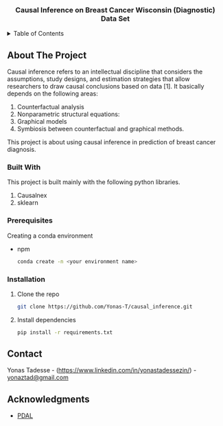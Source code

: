 <div id="top"></div>


<!-- PROJECT LOGO -->
<br />
<div align="center">

  <h3 align="center">Causal Inference on Breast Cancer Wisconsin (Diagnostic) Data Set</h3>

</div>


<!-- TABLE OF CONTENTS -->
<details>
  <summary>Table of Contents</summary>
  <ol>
    <li>
      <a href="#about-the-project">About The Project</a>
      <ul>
        <li><a href="#built-with">Built With</a></li>
      </ul>
    </li>
    <li>
      <a href="#getting-started">Getting Started</a>
      <ul>
        <li><a href="#prerequisites">Prerequisites</a></li>
        <li><a href="#installation">Installation</a></li>
      </ul>
    </li>
    <li><a href="#usage">Usage</a></li>
    <li><a href="#license">License</a></li>
    <li><a href="#contact">Contact</a></li>
    <li><a href="#acknowledgments">Acknowledgments</a></li>
  </ol>
</details>



<!-- ABOUT THE PROJECT -->
## About The Project

Causal inference refers to an intellectual discipline that considers the assumptions, study designs, and estimation strategies that allow researchers to draw causal conclusions based on data [1]. It basically depends on the following areas:
1. Counterfactual analysis
2. Nonparametric structural equations:
3. Graphical models
4. Symbiosis between counterfactual and graphical methods.

This project is about using causal inference in prediction of breast cancer diagnosis.

### Built With

This project is built mainly with the following python libraries.

1. Causalnex
2. sklearn


### Prerequisites

Creating a conda environment
* npm
  ```sh
  conda create -n <your environment name>
  ```

### Installation

1. Clone the repo
   ```sh
   git clone https://github.com/Yonas-T/causal_inference.git
   ```
2. Install dependencies
   ```sh
   pip install -r requirements.txt
   ```


<!-- CONTACT -->
## Contact

Yonas Tadesse - (https://www.linkedin.com/in/yonastadessezin/) - yonaztad@gmail.com


<!-- ACKNOWLEDGMENTS -->
## Acknowledgments


* [PDAL](https://pdal.io/)
